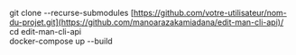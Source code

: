 git clone --recurse-submodules [https://github.com/votre-utilisateur/nom-du-projet.git](https://github.com/manoarazakamiadana/edit-man-cli-api)/  
cd edit-man-cli-api  
docker-compose up --build
